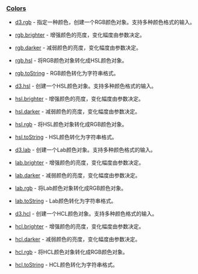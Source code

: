 ### [](https://github.com/mbostock/d3/wiki/Api%E5%8F%82%E8%80%83#colors)[Colors](https://github.com/mbostock/d3/wiki/Colors)

*   [d3.rgb](https://github.com/mbostock/d3/wiki/Colors#wiki-d3_rgb)&nbsp;- 指定一种颜色，创建一个RGB颜色对象。支持多种颜色格式的输入。

*   [rgb.brighter](https://github.com/mbostock/d3/wiki/Colors#wiki-rgb_brighter)&nbsp;- 增强颜色的亮度，变化幅度由参数决定。

*   [rgb.darker](https://github.com/mbostock/d3/wiki/Colors#wiki-rgb_darker)&nbsp;- 减弱颜色的亮度，变化幅度由参数决定。

*   [rgb.hsl](https://github.com/mbostock/d3/wiki/Colors#wiki-rgb_hsl)&nbsp;- 将RGB颜色对象转化成HSL颜色对象。

*   [rgb.toString](https://github.com/mbostock/d3/wiki/Colors#wiki-rgb_toString)&nbsp;- RGB颜色转化为字符串格式。

*   [d3.hsl](https://github.com/mbostock/d3/wiki/Colors#wiki-d3_hsl)&nbsp;- 创建一个HSL颜色对象。支持多种颜色格式的输入。

*   [hsl.brighter](https://github.com/mbostock/d3/wiki/Colors#wiki-hsl_brighter)&nbsp;- 增强颜色的亮度，变化幅度由参数决定。

*   [hsl.darker](https://github.com/mbostock/d3/wiki/Colors#wiki-hsl_darker)&nbsp;- 减弱颜色的亮度，变化幅度由参数决定。

*   [hsl.rgb](https://github.com/mbostock/d3/wiki/Colors#wiki-hsl_rgb)&nbsp;- 将HSL颜色对象转化成RGB颜色对象。

*   [hsl.toString](https://github.com/mbostock/d3/wiki/Colors#wiki-hsl_toString)&nbsp;- HSL颜色转化为字符串格式。

*   [d3.lab](https://github.com/mbostock/d3/wiki/Colors#wiki-d3_lab)&nbsp;- 创建一个Lab颜色对象。支持多种颜色格式的输入。

*   [lab.brighter](https://github.com/mbostock/d3/wiki/Colors#wiki-lab_brighter)&nbsp;- 增强颜色的亮度，变化幅度由参数决定。

*   [lab.darker](https://github.com/mbostock/d3/wiki/Colors#wiki-lab_darker)&nbsp;- 减弱颜色的亮度，变化幅度由参数决定。

*   [lab.rgb](https://github.com/mbostock/d3/wiki/Colors#wiki-lab_rgb)&nbsp;- 将Lab颜色对象转化成RGB颜色对象。

*   [lab.toString](https://github.com/mbostock/d3/wiki/Colors#wiki-lab_toString)&nbsp;- Lab颜色转化为字符串格式。

*   [d3.hcl](https://github.com/mbostock/d3/wiki/Colors#wiki-d3_hcl)&nbsp;- 创建一个HCL颜色对象。支持多种颜色格式的输入。

*   [hcl.brighter](https://github.com/mbostock/d3/wiki/Colors#wiki-hcl_brighter)&nbsp;- 增强颜色的亮度，变化幅度由参数决定。

*   [hcl.darker](https://github.com/mbostock/d3/wiki/Colors#wiki-hcl_darker)&nbsp;- 减弱颜色的亮度，变化幅度由参数决定。

*   [hcl.rgb](https://github.com/mbostock/d3/wiki/Colors#wiki-hcl_rgb)&nbsp;- 将HCL颜色对象转化成RGB颜色对象。

*   [hcl.toString](https://github.com/mbostock/d3/wiki/Colors#wiki-hcl_toString)&nbsp;- HCL颜色转化为字符串格式。